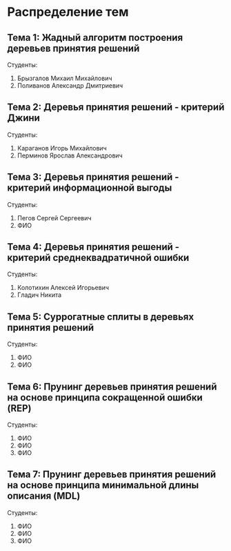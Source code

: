 ﻿Распределение тем
=================

Тема 1: Жадный алгоритм построения деревьев принятия решений
---------------------------------------------------------------------------------------------

Студенты:

1. Брызгалов Михаил Михайлович
2. Поливанов Александр Дмитриевич

Тема 2: Деревья принятия решений - критерий Джини
---------------------------------------------------------------------------------------------

Студенты:

1. Караганов Игорь Михайлович
2. Перминов Ярослав Александрович

Тема 3: Деревья принятия решений - критерий информационной выгоды
---------------------------------------------------------------------------------------------

Студенты:

1. Пегов Сергей Сергеевич
2. ФИО

Тема 4: Деревья принятия решений - критерий среднеквадратичной ошибки
---------------------------------------------------------------------------------------------

Студенты:

1. Колотихин Алексей Игорьевич
2. Гладич Никита

Тема 5: Суррогатные сплиты в деревьях принятия решений
---------------------------------------------------------------------------------------------

Студенты:

1. ФИО
2. ФИО

Тема 6: Прунинг деревьев принятия решений на основе принципа сокращенной ошибки (REP)
---------------------------------------------------------------------------------------------

Студенты:

1. ФИО
2. ФИО
3. ФИО

Тема 7: Прунинг деревьев принятия решений на основе принципа минимальной длины описания (MDL)
---------------------------------------------------------------------------------------------

Студенты:

1. ФИО
2. ФИО
3. ФИО
